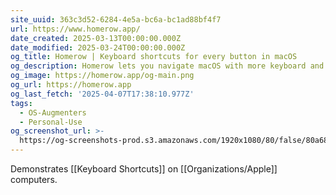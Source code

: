 ```yaml
---
site_uuid: 363c3d52-6284-4e5a-bc6a-bc1ad88bf4f7
url: https://www.homerow.app/
date_created: 2025-03-13T00:00:00.000Z
date_modified: 2025-03-24T00:00:00.000Z
og_title: Homerow | Keyboard shortcuts for every button in macOS
og_description: Homerow lets you navigate macOS with more keyboard and less mouse.
og_image: https://homerow.app/og-main.png
og_url: https://homerow.app
og_last_fetch: '2025-04-07T17:38:10.977Z'
tags:
  - OS-Augmenters
  - Personal-Use
og_screenshot_url: >-
  https://og-screenshots-prod.s3.amazonaws.com/1920x1080/80/false/80a681689904449c1264d4d3b88a09a80ee5e1d0765fb0a0704c190608366872.jpeg
---
```


Demonstrates [[Keyboard Shortcuts]] on [[Organizations/Apple]] computers.

